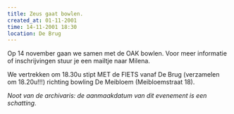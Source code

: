 ```yaml
---
title: Zeus gaat bowlen.
created_at: 01-11-2001
time: 14-11-2001 18:30
location: De Brug
---
```


Op 14 november gaan we samen met de OAK bowlen. Voor meer informatie of inschrijvingen stuur je een mailtje naar Milena.

We vertrekken om 18.30u stipt MET de FIETS vanaf De Brug (verzamelen om 18.20u!!!) richting bowling De Meibloem (Meibloemstraat 18).


_Noot van de archivaris: de aanmaakdatum van dit evenement is een schatting._